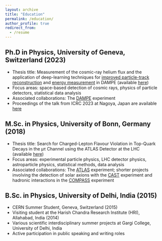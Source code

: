 ```yaml
---
layout: archive
title: "Education"
permalink: /education/
author_profile: true
redirect_from:
  - /resume
---
```


## Ph.D in Physics, University of Geneva, Switzerland (2023)

* Thesis title: Measurement of the cosmic-ray helium flux and the application of deep-learning techniques for [improved particle-track reconstruction](https://doi.org/10.1016/j.astropartphys.2022.102795) and [energy measurement](https://iopscience.iop.org/article/10.1088/1748-0221/17/06/P06031) in DAMPE (available [here](https://archive-ouverte.unige.ch/unige:170702))
* Focus areas: space-based detection of cosmic rays, physics of particle detectors, statistical data analysis
* Associated collaborations: The [DAMPE](https://doi.org/10.1016/j.astropartphys.2017.08.005) experiment 
* Proceedings of the talk from ICRC 2023 at Nagoya, Japan are available [here](https://doi.org/10.22323/1.444.0170) 

## M.Sc. in Physics, University of Bonn, Germany (2018)

* Thesis title: Search for Charged-Lepton Flavour Violation in Top-Quark Decays in the μτ Channel using the ATLAS Detector 
at the LHC (available [here](https://cds.cern.ch/record/2653340))
* Focus areas: experimental particle physics, LHC detector physics, astroparticle physics, statistical methods, data analysis
* Associated collaborations: The [ATLAS](https://atlas.cern) experiment; shorter projects involving the detection of solar axions with the [CAST](https://en.wikipedia.org/wiki/CERN_Axion_Solar_Telescope) experiment and hadronic interactions in the [COMPASS](https://wwwcompass.cern.ch/compass/) experiment


## B.Sc. in Physics, University of Delhi, India (2015)

* CERN Summer Student, Geneva, Switzerland (2015)
* Visiting student at the Harish Chandra Research Institute (HRI), Allahabad, India (2014)
* Various scientific interdisciplinary summer projects at Gargi College, University of Delhi, India
* Active participation in public speaking and writing roles



